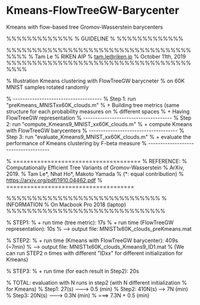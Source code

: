 # Kmeans-FlowTreeGW-Barycenter
Kmeans with flow-based tree Gromov-Wasserstein barycenters

%%%%%%%%%%%%%
% GUIDELINE %
%%%%%%%%%%%%%


%%%%%%%%%%%%%%%%%%%%%%%%%%%%%%%%%%%%%%%%
% Tam Le
% RIKEN AIP
% tam.le@riken.jp
% October 11th, 2019
%%%%%%%%%%%%%%%%%%%%%%%%%%%%%%%%%%%%%%%%


% Illustration Kmeans clustering with FlowTreeGW barycneter
% on 60K MNIST samples rotated randomly


% -------------------------------------
% Step 1: run "preKmeans_MNISTxx60K_clouds.m"
% + Building tree metrics (same structure for each probability measures on
% different spaces
% + Having FlowTreeGW representation
% -------------------------------------
% Step 2: run "compute_Kmeans9_MNIST_xx60K_clouds.m"
% + compute Kmeans with FlowTreeGW barycenters
% -------------------------------------
% Step 3: run "evaluate_Kmeans9_MNIST_xx60K_clouds.m"
% + evaluate the performance of Kmeans clustering by F-beta measure
% -------------------------------------


% =====================================
% REFERENCE:
% Computationally Efficient Tree Variants of Gromov-Wasserstein
% ArXiv, 2019.
% Tam Le*, Nhat Ho*, Makoto Yamada
% (*: equal contribution)
% https://arxiv.org/pdf/1910.04462.pdf
% =====================================



%%%%%%%%%%%%%%%%%%%%%%%%%%%%%%
% INFORMATION
% On Macbook Pro 2018 (laptop)
%%%%%%%%%%%%%%%%%%%%%%%%%%%%%%%

% STEP1:
% + run time (tree metric): 17s
% + run time (FlowTreeGW representation): 10s
% --> output file: MNIST1x60K_clouds_preKmeans.mat

% STEP2:
% + run time (Kmeans with FlowTreeGW barycenter): 409s (~7min)
% --> output file: MNIST1x60K_clouds_Kmeans9_ID1.mat
% (We can run STEP2 n times with different "IDxx" for different initialization for Kmeans)

% STEP3:
% + run time (for each result in Step2): 20s

% TOTAL: evaluation with N runs in step2 (with N different initialization
% for Kmeans)
% Step1: 27(s) ---> 0.5 (min)
% Step2: 410N(s) --> 7N (min)
% Step3: 20N(s) ---> 0.3N (min)
% ===> 7.3N + 0.5 (min)





